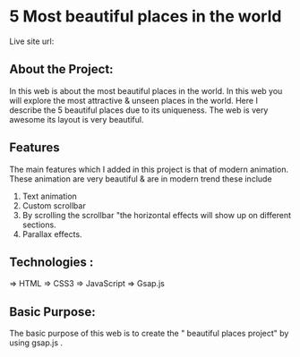 # 5 Most beautiful places in the world

Live site url:

## About the Project:

In this web is about the most beautiful places in the world. In this web you will
explore the most attractive & unseen places in the world. Here I describe the 5
beautiful places due to its uniqueness. The web is very awesome its layout is very
beautiful.

## Features

The main features which I added in this project is that of modern animation. These animation
are very beautiful & are in modern trend these include

1. Text animation
2. Custom scrollbar
3. By scrolling the scrollbar "the horizontal effects will show up on different sections.
4. Parallax effects.

## Technologies :

=> HTML
=> CSS3
=> JavaScript
=> Gsap.js

## Basic Purpose:

The basic purpose of this web is to create the " beautiful places project" by using gsap.js .

